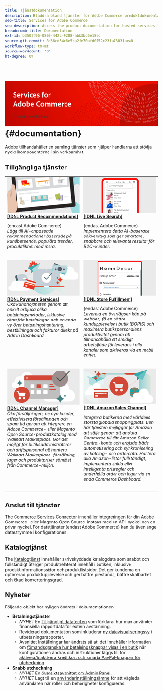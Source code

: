 ```yaml
---
title: Tjänstdokumentation
description: Bläddra bland tjänster för Adobe Commerce produktdokumentation
seo-title: Services for Adobe Commerce
seo-description: Access the product documentation for hosted services that help Adobe Commerce and Magento Open Source merchants support key components of their business.
breadcrumb-title: Dokumentation
exl-id: b3502f96-0809-442c-9208-abb3bc6e18ec
source-git-commit: 8d36cd54e6e5ca2fe70afd0152c23fa73031aea0
workflow-type: tm+mt
source-wordcount: '0'
ht-degree: 0%

---
```


# <!-- use banner as heading -->![Tjänstdokumentation](./assets/banner-services-home.png) {#documentation}

Adobe tillhandahåller en samling tjänster som hjälper handlarna att stödja nyckelkomponenterna i sin verksamhet.

## Tillgängliga tjänster

<table>
<tr>
   <td valign="top">
       <img alt="[!UICONTROL Product Recommendations]" src="assets/product-recs.png" />
    <div><a href="https://experienceleague.adobe.com/docs/commerce-merchant-services/product-recommendations/overview.html">
    <strong>[!DNL Product Recommendations]</strong></a>
    </div>
    <p>(endast Adobe Commerce)<br><em>Lägg till AI-anpassade rekommendationer baserade på kundbeteende, populära trender, produktlikhet med mera.</em></p>
    </br>
  </td>
  <td valign="top">
      <img alt="[!DNL Live Search]" src="assets/live-search.png" />
    <div>
    <a href="https://experienceleague.adobe.com/docs/commerce-merchant-services/live-search/overview.html"><strong>[!DNL Live Search]</strong></a>
    </div>
    <p>(endast Adobe Commerce)<br><em>Implementera detta AI-baserade sökverktyg som ger smartare, snabbare och relevanta resultat för B2C-kunder.</em></p>
    </br>
  </td>
</tr>
<tr>
  <td valign="top">
    <img alt="[!DNL Payment Services]" src="assets/payment-services.png"/>
    <div>
    <a href="https://experienceleague.adobe.com/docs/commerce-merchant-services/payment-services/guide-overview.html"><strong>[!DNL Payment Services]</strong></a>
    </div>
    <em>Öka kundnöjdheten genom att enkelt erbjuda olika betalningsmetoder, inklusive räntefria betalningar, och en enda vy över betalningshantering, beställningar och fakturor direkt på Admin Dashboard.</em>
    </br>
  </td>
  <td valign="top">
    <img alt="Lagra uppfyllelse" src="assets/store-fulfillment-landing-graphic.png"/>
    <div><a href="https://experienceleague.adobe.com/docs/commerce-merchant-services/store-fulfillment/guide-overview.html">
    <strong>[!DNL Store Fulfillment]</strong></a>
    </div>
    <p>(endast Adobe Commerce)<br><em>Leverera en överlägsen köp på webben, få en bättre kundupplevelse i butik (BOPIS) och maximera butikspersonalens produktivitet genom att tillhandahålla ett smidigt arbetsflöde för leverans i alla kanaler som aktiveras via en mobil enhet.</em></p>
    </br>
  </td>
  </tr>
  <tr>
   <td valign="top">
    <img alt="[!DNL Channel Manager]" src="assets/channel-manager.png"/>
    <div>
    <a href="https://experienceleague.adobe.com/docs/commerce-channels/channel-manager/guide-overview.html"><strong>[!DNL Channel Manager]</strong></a>
    </div>
    <em>Öka försäljningen, nå nya kunder, effektivisera försäljningen och spara tid genom att integrera en Adobe Commerce- eller Magento Open Source-produktkatalog med Walmart Marketplace. Gör det möjligt för butiksadministratörer och driftspersonal att hantera Walmart Marketplace-försäljning, lager och produktpriser sömlöst från Commerce-miljön.</em>
    </br>
  </td>
    <td valign="top">
       <img alt="Amazon försäljningskanal" src="assets/amazon-channel.png" />
    <div><a href="https://experienceleague.adobe.com/docs/commerce-channels/amazon/guide-overview.html">
    <strong>[!DNL Amazon Sales Channel]</strong></a>
    </div>
    <p><em>Integrera butikerna med världens största globala shoppingplats. Den här tjänsten möjliggör för Amazon att sälja genom att ansluta Commerce till ditt Amazon Seller Central-konto och erbjuda både automatisering och synkronisering av katalog- och orderdata. Hantera alla Amazon-listor fullständigt, implementera enkla eller intelligenta prisregler och underhålla order och lager via en enda Commerce Dashboard.</em></p>
    </br>
  </td>
</tr>
</table>

## Anslut till tjänster

The [Commerce Services Connector](saas.md) innehåller integreringen för din Adobe Commerce- eller Magento Open Source-instans med en API-nyckel och en privat nyckel. För datatjänster (endast Adobe Commerce) kan du även ange datautrymme i konfigurationen.

## Katalogtjänst

The [Katalogtjänst](https://experienceleague.adobe.com/docs/commerce-merchant-services/catalog-service/guide-overview.html) innehåller skrivskyddade katalogdata som snabbt och fullständigt återger produktrelaterat innehåll i butiken, inklusive produktinformationssidor och produktlistsidor. Det ger kunderna en optimerad produktupplevelse och ger bättre prestanda, bättre skalbarhet och ökad konverteringsgrad.

## Nyheter

Följande objekt har nyligen ändrats i dokumentationen:

* **Betalningstjänster**<!-- Issue PAY-3483, PAY-3611, PAY-3655, PAY-3705, PAY-3742 -->
   * *NYHET* En [Tillgängligt datatecken](https://experienceleague.adobe.com/docs/commerce-merchant-services/payment-services/reporting/data.html) som förklarar hur man använder finansiella rapportdata för extern avstämning.
   * Reviderad dokumentation som inkluderar [ny datavisualiseringsvy](https://experienceleague.adobe.com/docs/commerce-merchant-services/payment-services/reporting/payouts.html#payouts-data-visualization-view) i utbetalningsrapporter.
   * Avsnittet Inställningar har ändrats så att det innehåller information om [förhandsgranska hur betalningsknappar visas i en butik](https://experienceleague.adobe.com/docs/commerce-merchant-services/payment-services/configure/settings.html#payment-buttons) när konfigurationen ändras och instruktioner läggs till för [aktivera/inaktivera kreditkort och smarta PayPal-knappar för utcheckning](https://experienceleague.adobe.com/docs/commerce-merchant-services/payment-services/configure/settings.html#configure-payment-options).
* **Snabb utcheckning**<!-- BOLT-406 -->
   * *NYHET* En [översiktsavsnittet om Admin Panel](https://experienceleague.adobe.com/docs/commerce-merchant-services/quick-checkout/getting-started/quick-checkout-admin-panel/admin-panel.html).
   * *NYHET* Lagt till en [användarinställningsämne](https://experienceleague.adobe.com/docs/commerce-merchant-services/quick-checkout/getting-started/quick-checkout-admin-panel/user-roles-setup.html) för att vägleda användaren när roller och behörigheter konfigureras.

<!-- 
|   Service    |    Change   |   Type    |
|  ---  |  ---  |  ---  |
|  [**Payment Services**](https://experienceleague.adobe.com/docs/commerce-merchant-services/payment-services/guide-overview.html)  |   Added an [Available data topic](https://experienceleague.adobe.com/docs/commerce-merchant-services/payment-services/reporting/data.html) that explains how to use financial reporting data for external reconciliation purposes.    |    New   |
|       |   Revised documentation to include the [new data visualization view](https://experienceleague.adobe.com/docs/commerce-merchant-services/payment-services/reporting/payouts.html#payouts-data-visualization-view) in Payouts reporting.    |    Update   |
|       |   Revised the Settings topic to include information about [previewing how payment buttons will appear in a store](https://experienceleague.adobe.com/docs/commerce-merchant-services/payment-services/configure/settings.html#payment-buttons) when the configuration is changed and how to [enable/disable credit card and PayPal smart buttons for checkout](https://experienceleague.adobe.com/docs/commerce-merchant-services/payment-services/configure/settings.html#configure-payment-options).    |   Update    |
|   [**Quick Checkout**](https://experienceleague.adobe.com/docs/commerce-merchant-services/quick-checkout/overview.html)    |    Added an [overview topic about the Admin Panel](https://experienceleague.adobe.com/docs/commerce-merchant-services/quick-checkout/getting-started/quick-checkout-admin-panel/admin-panel.html).   |   New    |
|       |   Added a [user setup topic](https://experienceleague.adobe.com/docs/commerce-merchant-services/quick-checkout/getting-started/quick-checkout-admin-panel/user-roles-setup.html) to guide the user in configuring roles and permissions.    |       |
 -->
